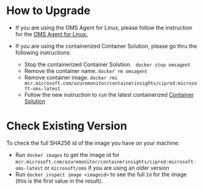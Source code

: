 # How to Upgrade 

- If you are using the OMS Agent for Linux, please follow the instruction for the [OMS Agent for Linux.](https://github.com/Microsoft/OMS-Agent-for-Linux/blob/master/docs/OMS-Agent-for-Linux.md)

- If you are using the containerized Container Solution, please go thru the following instructions: 
	- Stop the containerized Container Solution. 
	``` docker stop omsagent```
	- Remove the container name.
	```docker rm omsagent```
	- Remove container image.
	```docker rmi mcr.microsoft.com/azuremonitor/containerinsights/ciprod:microsoft-oms-latest```
	- Follow the new instruction to run the latest containerized [Container Solution](https://github.com/microsoft/OMS-docker#to-use-oms-for-all-containers-on-a-container-host)

# Check Existing Version

To check the full SHA256 id of the image you have on your machine:
- Run `docker images` to get the image id for `mcr.microsoft.com/azuremonitor/containerinsights/ciprod:microsoft-oms-latest` or `microsoft/oms` if you are using an older version
- Run `docker inspect image <imageid>` to see the full `Id` for the image (this is the first value in the result).